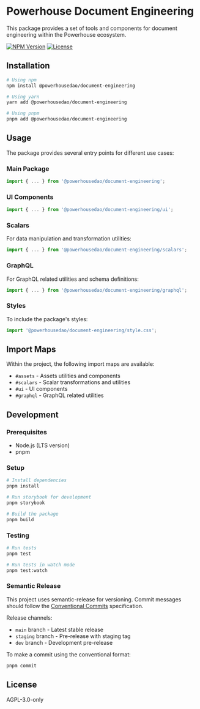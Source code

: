 # Powerhouse Document Engineering

This package provides a set of tools and components for document engineering within the Powerhouse ecosystem.

[![NPM Version](https://img.shields.io/npm/v/@powerhousedao/document-engineering.svg)](https://www.npmjs.com/package/@powerhousedao/document-engineering)
[![License](https://img.shields.io/npm/l/@powerhousedao/document-engineering.svg)](https://github.com/powerhouse-inc/document-engineering/blob/main/LICENSE)

## Installation

```bash
# Using npm
npm install @powerhousedao/document-engineering

# Using yarn
yarn add @powerhousedao/document-engineering

# Using pnpm
pnpm add @powerhousedao/document-engineering
```

## Usage

The package provides several entry points for different use cases:

### Main Package

```typescript
import { ... } from '@powerhousedao/document-engineering';
```

### UI Components

```typescript
import { ... } from '@powerhousedao/document-engineering/ui';
```

### Scalars

For data manipulation and transformation utilities:

```typescript
import { ... } from '@powerhousedao/document-engineering/scalars';
```

### GraphQL

For GraphQL related utilities and schema definitions:

```typescript
import { ... } from '@powerhousedao/document-engineering/graphql';
```

### Styles

To include the package's styles:

```typescript
import '@powerhousedao/document-engineering/style.css';
```

## Import Maps

Within the project, the following import maps are available:

- `#assets` - Assets utilities and components
- `#scalars` - Scalar transformations and utilities
- `#ui` - UI components 
- `#graphql` - GraphQL related utilities

## Development

### Prerequisites

- Node.js (LTS version)
- pnpm

### Setup

```bash
# Install dependencies
pnpm install

# Run storybook for development
pnpm storybook

# Build the package
pnpm build
```

### Testing

```bash
# Run tests
pnpm test

# Run tests in watch mode
pnpm test:watch
```

### Semantic Release

This project uses semantic-release for versioning. Commit messages should follow the [Conventional Commits](https://www.conventionalcommits.org/) specification.

Release channels:
- `main` branch - Latest stable release
- `staging` branch - Pre-release with staging tag
- `dev` branch - Development pre-release

To make a commit using the conventional format:
```bash
pnpm commit
```

## License

AGPL-3.0-only

